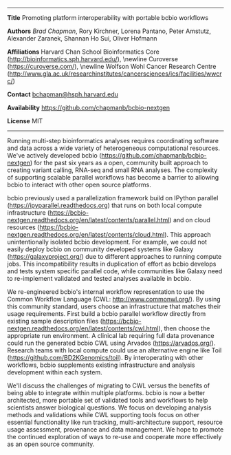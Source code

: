 --------------     -----------------------------------------------------------------------
**Title**          Promoting platform interoperability with portable bcbio workflows

**Authors**        _Brad Chapman_, Rory Kirchner, Lorena Pantano, Peter Amstutz, Alexander Zaranek,
                   Shannan Ho Sui, Oliver Hofmann

**Affiliations**   Harvard Chan School Bioinformatics Core (<http://bioinformatics.sph.harvard.edu/>), \newline
                   Curoverse (<https://curoverse.com/>), \newline
                   Wolfson Wohl Cancer Research Centre
                   (<http://www.gla.ac.uk/researchinstitutes/cancersciences/ics/facilities/wwcrc/>)

**Contact**        bchapman@hsph.harvard.edu

**Availability**   <https://github.com/chapmanb/bcbio-nextgen>

**License**        MIT
--------------     -------------------------------------------------------------------------

Running multi-step bioinformatics analyses requires coordinating software and
data across a wide variety of heterogeneous computational resources. We've
actively developed bcbio (<https://github.com/chapmanb/bcbio-nextgen>) for the
past six years as a open, community built approach to creating variant calling,
RNA-seq and small RNA analyses. The complexity of supporting scalable parallel
workflows has become a barrier to allowing bcbio to interact with other open
source platforms.

bcbio previously used a parallelization framework build on IPython parallel
(<https://ipyparallel.readthedocs.org>) that runs on both local compute
infrastructure
(<https://bcbio-nextgen.readthedocs.org/en/latest/contents/parallel.html>) and
on cloud resources
(<https://bcbio-nextgen.readthedocs.org/en/latest/contents/cloud.html>). This
approach unintentionally isolated bcbio development. For example, we could not
easily deploy bcbio on community developed systems like Galaxy
(<https://galaxyproject.org/>) due to different approaches to running compute
jobs. This incompatibility results in duplication of effort as bcbio develops
and tests system specific parallel code, while communities like Galaxy
need to re-implement validated and tested analyses available in bcbio.

We re-engineered bcbio's internal workflow representation to use the Common
Workflow Language (CWL: <http://www.commonwl.org/>). By using this community
standard, users choose an infrastructure that matches their usage requirements.
First build a bcbio parallel workflow directly from existing sample description
files (<https://bcbio-nextgen.readthedocs.org/en/latest/contents/cwl.html>),
then choose the appropriate run environment. A clinical lab requiring full data
provenance could run the generated bcbio CWL using Arvados
(<https://arvados.org/>). Research teams with local compute could use an
alternative engine like Toil (<https://github.com/BD2KGenomics/toil>). By
interoperating with other workflows, bcbio supplements existing infrastructure
and analysis development within each system.

We'll discuss the challenges of migrating to CWL versus the benefits of being
able to integrate within multiple platforms. bcbio is now a better architected,
more portable set of validated tools and workflows to help scientists answer
biological questions. We focus on developing analysis methods and validations
while CWL supporting tools focus on other essential functionality like run
tracking, multi-architecture support, resource usage assessment, provenance and
data management. We hope to promote the continued exploration of ways to re-use
and cooperate more effectively as an open source community.
